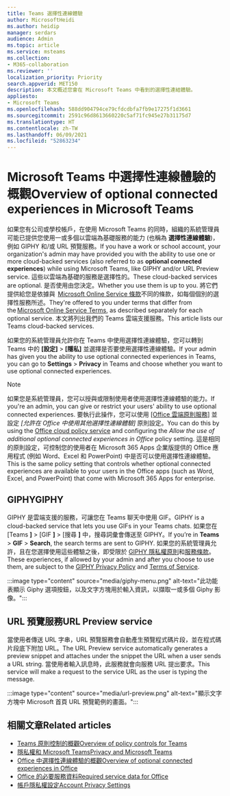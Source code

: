 ```yaml
---
title: Teams 選擇性連線體驗
author: MicrosoftHeidi
ms.author: heidip
manager: serdars
audience: Admin
ms.topic: article
ms.service: msteams
ms.collection:
- M365-collaboration
ms.reviewer: ''
localization_priority: Priority
search.appverid: MET150
description: 本文概述您會在 Microsoft Teams 中看到的選擇性連結體驗。
appliesto:
- Microsoft Teams
ms.openlocfilehash: 588dd904794ce79cfdcdbfa7fb9e17275f1d3661
ms.sourcegitcommit: 2591c96d8613660220c5af71fc945e27b31175d7
ms.translationtype: HT
ms.contentlocale: zh-TW
ms.lasthandoff: 06/09/2021
ms.locfileid: "52863234"
---
```

# <a name="overview-of-optional-connected-experiences-in-microsoft-teams"></a><span data-ttu-id="f949e-103">Microsoft Teams 中選擇性連線體驗的概觀</span><span class="sxs-lookup"><span data-stu-id="f949e-103">Overview of optional connected experiences in Microsoft Teams</span></span>

<span data-ttu-id="f949e-104">如果您有公司或學校帳戶，在使用 Microsoft Teams 的同時，組織的系統管理員可能已提供您使用一或多個以雲端為基礎服務的能力 (也稱為 **選擇性連線體驗**)，例如 GIPHY 和/或 URL 預覽服務。</span><span class="sxs-lookup"><span data-stu-id="f949e-104">If you have a work or school account, your organization's admin may have provided you with the ability to use one or more cloud-backed services (also referred to as **optional connected experiences**) while using Microsoft Teams, like GIPHY and/or URL Preview service.</span></span> <span data-ttu-id="f949e-105">這些以雲端為基礎的服務是選擇性的。</span><span class="sxs-lookup"><span data-stu-id="f949e-105">These cloud-backed services are optional.</span></span> <span data-ttu-id="f949e-106">是否使用由您決定。</span><span class="sxs-lookup"><span data-stu-id="f949e-106">Whether you use them is up to you.</span></span> <span data-ttu-id="f949e-107">將它們提供給您是依據與  [Microsoft Online Service 條款](https://www.microsoft.com/licensing/product-licensing/products)不同的條款，如每個個別的選擇性服務所述。</span><span class="sxs-lookup"><span data-stu-id="f949e-107">They're offered to you under  terms that differ from the [Microsoft Online Service Terms](https://www.microsoft.com/licensing/product-licensing/products), as described separately for each optional service.</span></span> <span data-ttu-id="f949e-108">本文將列出我們的 Teams 雲端支援服務。</span><span class="sxs-lookup"><span data-stu-id="f949e-108">This article lists our Teams cloud-backed services.</span></span>

<span data-ttu-id="f949e-109">如果您的系統管理員允許你在 Teams 中使用選擇性連線體驗，您可以轉到 Teams 中的 **[設定]** > **[隱私]** 並選擇是否要使用選擇性連線體驗。</span><span class="sxs-lookup"><span data-stu-id="f949e-109">If your admin has given you the ability to use optional connected experiences in Teams, you can go to **Settings** > **Privacy** in Teams and choose whether you want to use optional connected experiences.</span></span>

> [!NOTE]
> <span data-ttu-id="f949e-110">如果您是系統管理員，您可以授與或限制使用者使用選擇性連線體驗的能力。</span><span class="sxs-lookup"><span data-stu-id="f949e-110">If you're an admin, you can give or restrict your users' ability to use optional connected experiences.</span></span> <span data-ttu-id="f949e-111">要執行此操作，您可以使用 [[Office 雲端原則服務]](/deployoffice/overview-office-cloud-policy-service) 並設定 *[允許在 Office 中使用其他選擇性連線體驗]* 原則設定。</span><span class="sxs-lookup"><span data-stu-id="f949e-111">You can do this by using the [Office cloud policy service](/deployoffice/overview-office-cloud-policy-service) and configuring the *Allow the use of additional optional connected experiences in Office* policy setting.</span></span> <span data-ttu-id="f949e-112">這是相同的原則設定，可控制您的使用者在 Microsoft 365 Apps 企業版提供的 Office 應用程式 (例如 Word、Excel 和 PowerPoint) 中是否可以使用選擇性連線體驗。</span><span class="sxs-lookup"><span data-stu-id="f949e-112">This is the same policy setting that controls whether optional connected experiences are available to your users in the Office apps (such as Word, Excel, and PowerPoint) that come with Microsoft 365 Apps for enterprise.</span></span>

## <a name="giphy"></a><span data-ttu-id="f949e-113">GIPHY</span><span class="sxs-lookup"><span data-stu-id="f949e-113">GIPHY</span></span>

<span data-ttu-id="f949e-114">GIPHY 是雲端支援的服務，可讓您在 Teams 聊天中使用 GIF。</span><span class="sxs-lookup"><span data-stu-id="f949e-114">GIPHY is a cloud-backed service that lets you use GIFs in your Teams chats.</span></span> <span data-ttu-id="f949e-115">如果您在 [Teams **]** > [GIF **]** > [搜尋 **]** 中，搜尋詞彙會傳送至 GIPHY。</span><span class="sxs-lookup"><span data-stu-id="f949e-115">If you’re in **Teams** > **GIF** > **Search**, the search terms are sent to GIPHY.</span></span> <span data-ttu-id="f949e-116">如果您的系統管理員允許，且在您選擇使用這些體驗之後，即受限於 [GIPHY 隱私權原則](https://support.giphy.com/hc/articles/360032872931-GIPHY-Privacy-Policy)和[服務條款](https://support.giphy.com/hc/articles/360020027752-GIPHY-User-Terms-of-Service)。</span><span class="sxs-lookup"><span data-stu-id="f949e-116">These experiences, if allowed by your admin and after you choose to use them, are subject to the [GIPHY Privacy Policy](https://support.giphy.com/hc/articles/360032872931-GIPHY-Privacy-Policy) and [Terms of Service](https://support.giphy.com/hc/articles/360020027752-GIPHY-User-Terms-of-Service).</span></span>

:::image type="content" source="media/giphy-menu.png" alt-text="此功能表顯示 Giphy 選項按鈕，以及文字方塊用於輸入資訊，以擷取一或多個 Giphy 影像。":::

## <a name="url-preview-service"></a><span data-ttu-id="f949e-118">URL 預覽服務</span><span class="sxs-lookup"><span data-stu-id="f949e-118">URL Preview service</span></span>

<span data-ttu-id="f949e-119">當使用者傳送 URL 字串，URL 預覽服務會自動產生預覽程式碼片段，並在程式碼片段底下附加 URL。</span><span class="sxs-lookup"><span data-stu-id="f949e-119">The URL Preview service automatically generates a preview snippet and attaches under the snippet the URL when a user sends a URL string.</span></span> <span data-ttu-id="f949e-120">當使用者輸入訊息時，此服務就會向服務 URL 提出要求。</span><span class="sxs-lookup"><span data-stu-id="f949e-120">This service will make a request to the service URL as the user is typing the message.</span></span>

:::image type="content" source="media/url-preview.png" alt-text="顯示文字方塊中 Microsoft 首頁 URL 預覽範例的畫面。":::

## <a name="related-articles"></a><span data-ttu-id="f949e-122">相關文章</span><span class="sxs-lookup"><span data-stu-id="f949e-122">Related articles</span></span>

- [<span data-ttu-id="f949e-123">Teams 原則控制的概觀</span><span class="sxs-lookup"><span data-stu-id="f949e-123">Overview of policy controls for Teams</span></span>](policy-control-overview.md)
- [<span data-ttu-id="f949e-124">隱私權和 Microsoft Teams</span><span class="sxs-lookup"><span data-stu-id="f949e-124">Privacy and Microsoft Teams</span></span>](teams-privacy.md)
- [<span data-ttu-id="f949e-125">Office 中選擇性連線體驗的概觀</span><span class="sxs-lookup"><span data-stu-id="f949e-125">Overview of optional connected experiences in Office</span></span>](/deployoffice/privacy/optional-connected-experiences)
- [<span data-ttu-id="f949e-126">Office 的必要服務資料</span><span class="sxs-lookup"><span data-stu-id="f949e-126">Required service data for Office</span></span>](/deployoffice/privacy/required-service-data)
- [<span data-ttu-id="f949e-127">帳戶隱私權設定</span><span class="sxs-lookup"><span data-stu-id="f949e-127">Account Privacy Settings</span></span>](https://support.microsoft.com/office/3e7bc183-bf52-4fd0-8e6b-78978f7f121b)